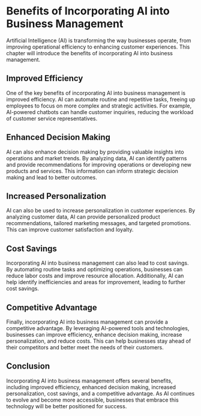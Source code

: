 Benefits of Incorporating AI into Business Management
===========================================================================================================

Artificial Intelligence (AI) is transforming the way businesses operate, from improving operational efficiency to enhancing customer experiences. This chapter will introduce the benefits of incorporating AI into business management.

Improved Efficiency
-------------------

One of the key benefits of incorporating AI into business management is improved efficiency. AI can automate routine and repetitive tasks, freeing up employees to focus on more complex and strategic activities. For example, AI-powered chatbots can handle customer inquiries, reducing the workload of customer service representatives.

Enhanced Decision Making
------------------------

AI can also enhance decision making by providing valuable insights into operations and market trends. By analyzing data, AI can identify patterns and provide recommendations for improving operations or developing new products and services. This information can inform strategic decision making and lead to better outcomes.

Increased Personalization
-------------------------

AI can also be used to increase personalization in customer experiences. By analyzing customer data, AI can provide personalized product recommendations, tailored marketing messages, and targeted promotions. This can improve customer satisfaction and loyalty.

Cost Savings
------------

Incorporating AI into business management can also lead to cost savings. By automating routine tasks and optimizing operations, businesses can reduce labor costs and improve resource allocation. Additionally, AI can help identify inefficiencies and areas for improvement, leading to further cost savings.

Competitive Advantage
---------------------

Finally, incorporating AI into business management can provide a competitive advantage. By leveraging AI-powered tools and technologies, businesses can improve efficiency, enhance decision making, increase personalization, and reduce costs. This can help businesses stay ahead of their competitors and better meet the needs of their customers.

Conclusion
----------

Incorporating AI into business management offers several benefits, including improved efficiency, enhanced decision making, increased personalization, cost savings, and a competitive advantage. As AI continues to evolve and become more accessible, businesses that embrace this technology will be better positioned for success.
